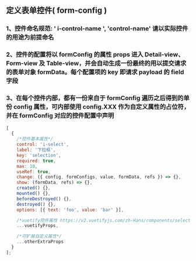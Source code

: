 ## 定义表单控件( form-config )

### 1、控件命名规范: ' i-control-name ', 'control-name' 请以实际控件的用途为前提命名

### 2、控件的配置将以 formConfig 的属性 props 进入 Detail-view、Form-view 及 Table-view，并会自动生成一份最终的用以提交请求的表单对象 formData。每个配置项的 key 即请求 payload 的 field 字段

### 3、在每个控件内部，都有一份来自于 formConfig 遍历之后得到的单份 config 属性，可内部使用 config.XXX 作为自定义属性的占位符，并在 formConfig 对应的控件配置中声明

```js
[
  {
    /*控件基本属性*/
    control: 'i-select',
    label: '下拉框',
    key: 'selection',
    required: true,
    max: 10,
    useRef: true,
    change: ({ config, formConfigs, value, formData, refs }) => {},
    show: (formData, refs) => {},
    created() {},
    mounted() {},
    beforeDestroyed() {},
    destroyed() {},
    options: [{ text: 'foo', value: 'bar' }],

    /*vuetify控件属性 https://v2.vuetifyjs.com/zh-Hans/components/selects/*/
    ...vuetifyProps,

    /*可扩展自定义属性*/
    ...otherExtraProps
  }
];
```

